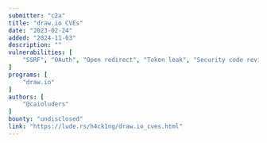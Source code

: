 ```yaml
---
submitter: "c2a"
title: "draw.io CVEs"
date: "2023-02-24"
added: "2024-11-03"
description: ""
vulnerabilities: [
    "SSRF", "OAuth", "Open redirect", "Token leak", "Security code review"
]
programs: [
    "draw.io"
]
authors: [
    "@caioluders"
]
bounty: "undisclosed"
link: "https://lude.rs/h4ck1ng/draw.io_cves.html"
---
```




